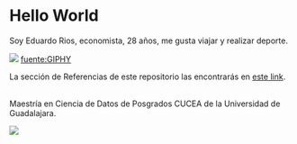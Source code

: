 # Hello World
Soy Eduardo Rios, economista, 28 años, me gusta viajar y realizar deporte.

![](https://media.giphy.com/media/LpkhKVwp6dpCg/giphy.gif)
[fuente:GIPHY](https://media.giphy.com/media/LpkhKVwp6dpCg/giphy.gif)

La sección de Referencias de este repositorio las encontrarás en [este link](https://github.com/vcuspinera/UDG_MCD_Project_Dev_II/blob/main/actividades/08_Git_and_GitHub.md).

<br>
Maestría en Ciencia de Datos de Posgrados CUCEA de la Universidad de Guadalajara.  

![](https://raw.githubusercontent.com/vcuspinera/UDG_MCD_Project_Dev_II/main/actividades/img/MCD_logo.png)

